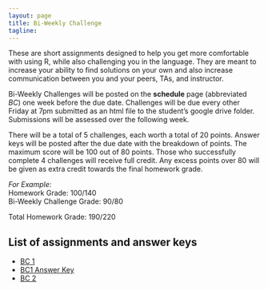 ```yaml
---
layout: page
title: Bi-Weekly Challenge
tagline:
---
```


These are short assignments designed to help you get more comfortable with using R, while also challenging you in the language. They are meant to increase your ability to find solutions on your own and also increase communication between you and your peers, TAs, and instructor.

Bi-Weekly Challenges will be posted on the **schedule** page (abbreviated *BC*) one week before the due date. Challenges will be due every other Friday at 7pm submitted as an html file to the student’s google drive folder. Submissions will be assessed over the following week.

There will be a total of 5 challenges, each worth a total of 20 points. Answer keys will be posted after the due date with the breakdown of points. The maximum score will be 100 out of 80 points. Those who successfully complete 4 challenges will receive full credit. Any excess points over 80 will be given as extra credit towards the final homework grade.

_For Example:_  
Homework Grade: 100/140  
Bi-Weekly Challenge Grade: 90/80  

Total Homework Grade: 190/220

## List of assignments and answer keys

 - [BC 1](../assets/challenges/biweekly-challenge-1.pdf)
 - [BC1 Answer Key](../assets/challenges/challenge_1_answer_key.pdf)
 - [BC 2](../assets/challenges/biweekly-challenge-2.pdf)

